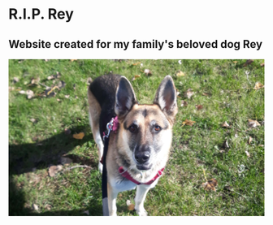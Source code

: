 # R.I.P. Rey

## **Website created for my family's beloved dog Rey**

![Project Image](/images/add2.jpg)
